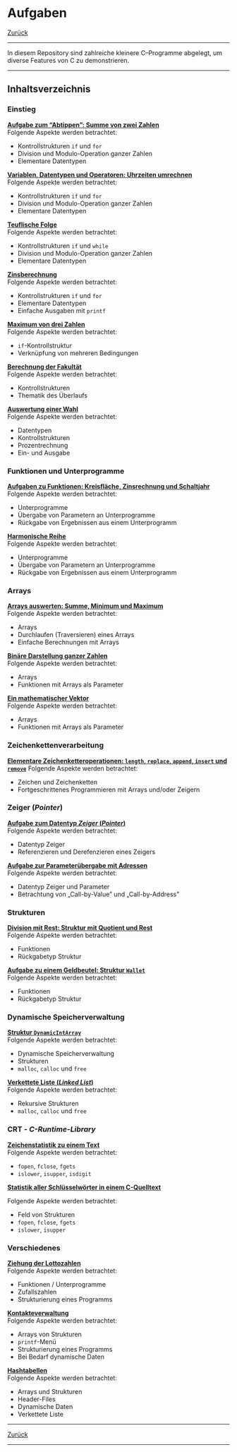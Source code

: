 # Aufgaben

[Zurück](../../Readme.md)

---

In diesem Repository sind zahlreiche kleinere C&ndash;Programme abgelegt,
um diverse Features von C zu demonstrieren.

---

## Inhaltsverzeichnis

### Einstieg

[**Aufgabe zum &ldquo;Abtippen&rdquo;: Summe von zwei Zahlen**](./ErsteSchritte/Exercises_ErsteSchritte.md)<br />
Folgende Aspekte werden betrachtet:
  * Kontrollstrukturen `if` und `for`
  * Division und Modulo-Operation ganzer Zahlen
  * Elementare Datentypen


[**Variablen, Datentypen und Operatoren: Uhrzeiten umrechnen**](./VariablenDatentypenOperatoren/Exercises_VariablenDatentypenOperatoren.md)<br />
Folgende Aspekte werden betrachtet:
  * Kontrollstrukturen `if` und `for`
  * Division und Modulo-Operation ganzer Zahlen
  * Elementare Datentypen


[**Teuflische Folge**](./TeuflischeFolge/Exercises_TeuflischeFolge.md)<br />
Folgende Aspekte werden betrachtet:
  * Kontrollstrukturen `if` und `while`
  * Division und Modulo-Operation ganzer Zahlen
  * Elementare Datentypen


[**Zinsberechnung**](./Zinsberechnung/Exercises_Zinsberechnung.md)<br />
Folgende Aspekte werden betrachtet:
  * Kontrollstrukturen `if` und `for`
  * Elementare Datentypen
  * Einfache Ausgaben mit `printf`


[**Maximum von drei Zahlen**](./Maximum/Exercises_Maximum.md)<br />
Folgende Aspekte werden betrachtet:
  * `if`-Kontrollstruktur 
  * Verknüpfung von mehreren Bedingungen

[**Berechnung der Fakultät**](./Fakultaet/Exercises_Fakultaet.md)<br />
Folgende Aspekte werden betrachtet:
  * Kontrollstrukturen
  * Thematik des Überlaufs

[**Auswertung einer Wahl**](./Wahl/Exercises_Wahl.md)<br />
Folgende Aspekte werden betrachtet:
  * Datentypen
  * Kontrollstrukturen
  * Prozentrechnung
  * Ein- und Ausgabe

### Funktionen und Unterprogramme

[**Aufgaben zu Funktionen: Kreisfläche, Zinsrechnung und Schaltjahr**](./Unterprogramme/Exercises_Unterprogramme.md)<br />
Folgende Aspekte werden betrachtet:
  * Unterprogramme
  * Übergabe von Parametern an Unterprogramme
  * Rückgabe von Ergebnissen aus einem Unterprogramm

[**Harmonische Reihe**](./HarmonischeReihe/Exercises_HarmonischeReihe.md)<br />
Folgende Aspekte werden betrachtet:
  * Unterprogramme
  * Übergabe von Parametern an Unterprogramme
  * Rückgabe von Ergebnissen aus einem Unterprogramm

### Arrays

[**Arrays auswerten: Summe, Minimum und Maximum**](./ArraySumMinMax/Exercises_ArraySumMinMax.md)<br />
Folgende Aspekte werden betrachtet:
  * Arrays
  * Durchlaufen (Traversieren) eines Arrays
  * Einfache Berechnungen mit Arrays

[**Binäre Darstellung ganzer Zahlen**](./BinaryConversion/Exercises_BinaryConversion.md)<br />
Folgende Aspekte werden betrachtet:
  * Arrays
  * Funktionen mit Arrays als Parameter

[**Ein mathematischer Vektor**](./Vector/Exercises_Vector.md)<br />
Folgende Aspekte werden betrachtet:
  * Arrays
  * Funktionen mit Arrays als Parameter

### Zeichenkettenverarbeitung

[**Elementare Zeichenketteroperationen: `length`, `replace`, `append`, `insert` und `remove`**](./Zeichenkettenverarbeitung/Exercises_Zeichenkettenverarbeitung.md)
Folgende Aspekte werden betrachtet:
  * Zeichen und Zeichenketten
  * Fortgeschrittenes Programmieren mit Arrays und/oder Zeigern

### Zeiger (*Pointer*)

[**Aufgabe zum Datentyp *Zeiger* (*Pointer*)**](./Zeiger/Exercises_Zeiger.md)<br />
Folgende Aspekte werden betrachtet:
  * Datentyp Zeiger
  * Referenzieren und Derefenzieren eines Zeigers

[**Aufgabe zur Parameterübergabe mit Adressen**](./Tausche/Exercises_Tausche.md)<br />
Folgende Aspekte werden betrachtet:
  * Datentyp Zeiger und Parameter
  * Betrachtung von &bdquo;Call-by-Value&rdquo; und &bdquo;Call-by-Address&rdquo;

### Strukturen

[**Division mit Rest: Struktur mit Quotient und Rest**](./DivisionMitRest/Exercises_DivisionMitRest.md)<br />
Folgende Aspekte werden betrachtet:
  * Funktionen
  * Rückgabetyp Struktur

[**Aufgabe zu einem Geldbeutel: Struktur `Wallet`**](./Wallet/Exercises_Wallet.md)<br />
Folgende Aspekte werden betrachtet:
  * Funktionen
  * Rückgabetyp Struktur


### Dynamische Speicherverwaltung

[**Struktur `DynamicIntArray`**](./DynamicIntArray/Exercises_DynamicIntArray.md)<br />
Folgende Aspekte werden betrachtet:
  * Dynamische Speicherverwaltung
  * Strukturen
  * `malloc`, `calloc` und `free`


[**Verkettete Liste (*Linked List*)**](./VerketteteListe/Exercises_VerketteteListe.md)<br />
Folgende Aspekte werden betrachtet:
  * Rekursive Strukturen
  * `malloc`, `calloc` und `free`


### CRT - *C-Runtime-Library*

[**Zeichenstatistik zu einem Text**](./Zeichenstatistik/Exercises_Zeichenstatistik.md)<br />
Folgende Aspekte werden betrachtet:
  * `fopen`, `fclose`, `fgets`
  * `islower`, `isupper`, `isdigit`

[**Statistik aller Schlüsselwörter in einem C-Quelltext**](./KeywordStatistik/Exercises_KeywordStatistik.md)<br />

Folgende Aspekte werden betrachtet:
  * Feld von Strukturen
  * `fopen`, `fclose`, `fgets`
  * `islower`, `isupper`


### Verschiedenes

[**Ziehung der Lottozahlen**](./Lotto/Exercises_Lotto.md)<br />
Folgende Aspekte werden betrachtet:
  * Funktionen / Unterprogramme
  * Zufallszahlen
  * Strukturierung eines Programms

[**Kontakteverwaltung**](./Contacts/Exercises_Contacts.md)<br />
Folgende Aspekte werden betrachtet:
  * Arrays von Strukturen
  * `printf`-Menü
  * Strukturierung eines Programms
  * Bei Bedarf dynamische Daten

[**Hashtabellen**](./HashTabelle/Exercises_HashTable.md)<br />
Folgende Aspekte werden betrachtet:
  * Arrays und Strukturen
  * Header-Files
  * Dynamische Daten
  * Verkettete Liste


---


[Zurück](../../Readme.md)

---
